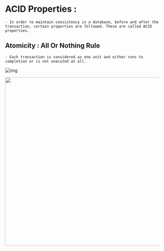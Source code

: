 # ACID Properties :
    - In order to maintain consistency in a database, before and after the transaction, certain properties are followed. These are called ACID properties. 

## Atomicity : All Or Nothing Rule
    - Each transaction is considered as one unit and either runs to completion or is not executed at all.

![img](https://media.geeksforgeeks.org/wp-content/uploads/11-6.jpg)

[<img src="https://media.geeksforgeeks.org/wp-content/uploads/11-6.jpg" width="550"/>](image.png)
